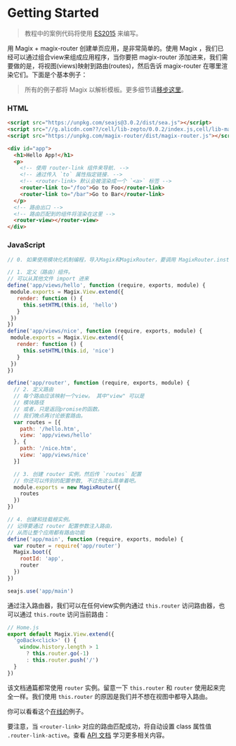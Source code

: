 # Getting Started

> 教程中的案例代码将使用 [ES2015](https://github.com/lukehoban/es6features) 来编写。

用 Magix + magix-router 创建单页应用，是非常简单的。使用 Magix ，我们已经可以通过组合view来组成应用程序，当你要把 magix-router 添加进来，我们需要做的是，将视图(views)映射到路由(routes)，然后告诉 magix-router 在哪里渲染它们。下面是个基本例子：

> 所有的例子都将 Magix 以解析模板。更多细节请[移步这里](https://thx.github.io/magix)。

### HTML

``` html
<script src="https://unpkg.com/seajs@3.0.2/dist/sea.js"></script>
<script src="//g.alicdn.com??/cell/lib-zepto/0.0.2/index.js,cell/lib-magix/0.0.15/index.js"></script>
<script src="https://unpkg.com/magix-router/dist/magix-router.js"></script>

<div id="app">
  <h1>Hello App!</h1>
  <p>
    <!-- 使用 router-link 组件来导航. -->
    <!-- 通过传入 `to` 属性指定链接. -->
    <!-- <router-link> 默认会被渲染成一个 `<a>` 标签 -->
    <router-link to="/foo">Go to Foo</router-link>
    <router-link to="/bar">Go to Bar</router-link>
  </p>
  <!-- 路由出口 -->
  <!-- 路由匹配到的组件将渲染在这里 -->
  <router-view></router-view>
</div>
```

### JavaScript

```js
// 0. 如果使用模块化机制编程，导入Magix和MagixRouter，要调用 MagixRouter.install(window.Magix)

// 1. 定义（路由）组件。
// 可以从其他文件 import 进来
define('app/views/hello', function (require, exports, module) {
 module.exports = Magix.View.extend({
   render: function () {
     this.setHTML(this.id, 'hello')
   }
 })
})
define('app/views/nice', function (require, exports, module) {
 module.exports = Magix.View.extend({
   render: function () {
     this.setHTML(this.id, 'nice')
   }
 })
})

define('app/router', function (require, exports, module) {
  // 2. 定义路由
  // 每个路由应该映射一个view。 其中"view" 可以是
  // 模块路径
  // 或者，只是返回promise的函数。
  // 我们晚点再讨论嵌套路由。
  var routes = [{
    path: '/hello.htm',
    view: 'app/views/hello'
  }, {
    path: '/nice.htm',
    view: 'app/views/nice'
  }]

  // 3. 创建 router 实例，然后传 `routes` 配置
  // 你还可以传别的配置参数, 不过先这么简单着吧。
  module.exports = new MagixRouter({
    routes
  })
})

// 4. 创建和挂载根实例。
// 记得要通过 router 配置参数注入路由，
// 从而让整个应用都有路由功能
define('app/main', function (require, exports, module) {
  var router = require('app/router')
  Magix.boot({
    rootId: 'app',
    router
  })
})

seajs.use('app/main')
```

通过注入路由器，我们可以在任何view实例内通过 `this.router` 访问路由器，也可以通过 `this.route` 访问当前路由：

```js
// Home.js
export default Magix.View.extend({
  'goBack<click>' () {
    window.history.length > 1
      ? this.router.go(-1)
      : this.router.push('/')
  }
})
```

该文档通篇都常使用 `router` 实例。留意一下 `this.router` 和 `router` 使用起来完全一样。我们使用 `this.router` 的原因是我们并不想在视图中都导入路由。

你可以看看这个[在线的](https://codepen.io/sprying/pen/MVaNJj)例子。

要注意，当 `<router-link>` 对应的路由匹配成功，将自动设置 class 属性值  `.router-link-active`。查看 [API 文档](../api/router-link.md) 学习更多相关内容。
